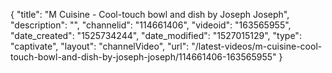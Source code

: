 {
    "title": "M Cuisine - Cool-touch bowl and dish by Joseph Joseph",
    "description": "",
    "channelid": "114661406",
    "videoid": "163565955",
    "date_created": "1525734244",
    "date_modified": "1527015129",
    "type": "captivate",
    "layout": "channelVideo",
    "url": "\/latest-videos\/m-cuisine-cool-touch-bowl-and-dish-by-joseph-joseph\/114661406-163565955"
}